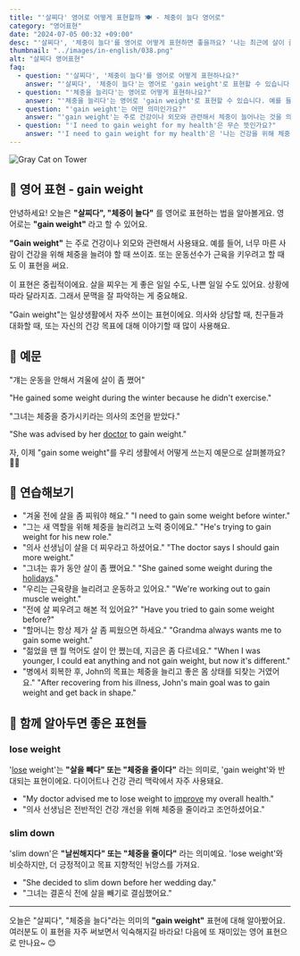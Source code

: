 ```yaml
---
title: "'살찌다' 영어로 어떻게 표현할까 🍽️ - 체중이 늘다 영어로"
category: "영어표현"
date: "2024-07-05 00:32 +09:00"
desc: "'살찌다', '체중이 늘다'를 영어로 어떻게 표현하면 좋을까요? '나는 최근에 살이 좀 쪘어요.', '운동선수가 체중을 늘리려고 해요.' 등을 영어로 표현하는 법을 배워봅시다. 다양한 예문을 통해서 연습하고 본인의 표현으로 만들어 보세요."
thumbnail: "../images/in-english/038.png"
alt: "살찌다 영어표현"
faq:
  - question: "'살찌다', '체중이 늘다'를 영어로 어떻게 표현하나요?"
    answer: "'살찌다', '체중이 늘다'는 영어로 'gain weight'로 표현할 수 있습니다. 예를 들어, '나는 최근에 살이 좀 쪘어'는 'I have gained some weight recently'로 말할 수 있습니다."
  - question: "'체중을 늘리다'는 영어로 어떻게 표현하나요?"
    answer: "'체중을 늘리다'는 영어로 'gain weight'로 표현할 수 있습니다. 예를 들어, '나는 건강을 위해 체중을 늘려야 해'는 'I need to gain weight for my health'로 말할 수 있습니다."
  - question: "'gain weight'는 어떤 의미인가요?"
    answer: "'gain weight'는 주로 건강이나 외모와 관련해서 체중이 늘어나는 것을 의미합니다. 문맥에 따라 긍정적이거나 부정적인 의미로 사용될 수 있습니다."
  - question: "'I need to gain weight for my health'은 무슨 뜻인가요?"
    answer: "'I need to gain weight for my health'은 '나는 건강을 위해 체중을 늘려야 해'라는 뜻입니다. 너무 마른 사람이 건강을 위해 체중을 늘려야 할 때 사용하는 표현입니다."
---
```


![Gray Cat on Tower](../images/in-english/038-1.avif)

## 🌟 영어 표현 - gain weight

안녕하세요! 오늘은 **"살찌다", "체중이 늘다"** 를 영어로 표현하는 법을 알아볼게요. 영어로는 **"gain weight"** 라고 할 수 있어요.

**"Gain weight"** 는 주로 건강이나 외모와 관련해서 사용돼요. 예를 들어, 너무 마른 사람이 건강을 위해 체중을 늘려야 할 때 쓰이죠. 또는 운동선수가 근육을 키우려고 할 때도 이 표현을 써요.

이 표현은 중립적이에요. 살을 찌우는 게 좋은 일일 수도, 나쁜 일일 수도 있어요. 상황에 따라 달라지죠. 그래서 문맥을 잘 파악하는 게 중요해요.

"Gain weight"는 일상생활에서 자주 쓰이는 표현이에요. 의사와 상담할 때, 친구들과 대화할 때, 또는 자신의 건강 목표에 대해 이야기할 때 많이 사용해요.

## 📖 예문

"걔는 운동을 안해서 겨울에 살이 좀 쪘어"

"He gained some weight during the winter because he didn't exercise."

"그녀는 체중을 증가시키라는 의사의 조언을 받았다."

"She was advised by her [doctor](/blog/in-english/563.doctor/) to gain weight."

자, 이제 "gain some weight"를 우리 생활에서 어떻게 쓰는지 예문으로 살펴볼까요? 🍔💪

## 💬 연습해보기

<ul data-interactive-list>
  <li data-interactive-item>
    <span data-toggler>"겨울 전에 살을 좀 찌워야 해요."</span>
    <span data-answer>"I need to gain some weight before winter."</span>
  </li>
  <li data-interactive-item>
    <span data-toggler>"그는 새 역할을 위해 체중을 늘리려고 노력 중이에요."</span>
    <span data-answer>"He's trying to gain weight for his new role."</span>
  </li>
  <li data-interactive-item>
    <span data-toggler>"의사 선생님이 살을 더 찌우라고 하셨어요."</span>
    <span data-answer>"The doctor says I should gain more weight."</span>
  </li>
  <li data-interactive-item>
    <span data-toggler>"그녀는 휴가 동안 살이 좀 쪘어요."</span>
    <span data-answer>"She gained some weight during the <a href="/blog/in-english/517.holiday/">holidays</a>."</span>
  </li>
  <li data-interactive-item>
    <span data-toggler>"우리는 근육량을 늘리려고 운동하고 있어요."</span>
    <span data-answer>"We're working out to gain muscle weight."</span>
  </li>
  <li data-interactive-item>
    <span data-toggler>"전에 살 찌우려고 해본 적 있어요?"</span>
    <span data-answer>"Have you tried to gain some weight before?"</span>
  </li>
  <li data-interactive-item>
    <span data-toggler>"할머니는 항상 제가 살 좀 찌웠으면 하세요."</span>
    <span data-answer>"Grandma always wants me to gain some weight."</span>
  </li>
  <li data-interactive-item>
    <span data-toggler>"젊었을 땐 뭘 먹어도 살이 안 쪘는데, 지금은 좀 다르네요."</span>
    <span data-answer>"When I was younger, I could eat anything and not gain weight, but now it's different."</span>
  </li>
  <li data-interactive-item>
    <span data-toggler>"병에서 회복한 후, John의 목표는 체중을 늘리고 좋은 몸 상태를 되찾는 거였어요."</span>
    <span data-answer>"After recovering from his illness, John's main goal was to gain weight and get back in shape."</span>
  </li>
</ul>

## 🤝 함께 알아두면 좋은 표현들

### lose weight

'[lose](/blog/in-english/457.lose/) weight'는 **"살을 빼다" 또는 "체중을 줄이다"** 라는 의미로, 'gain weight'와 반대되는 표현이에요. 다이어트나 건강 관리 맥락에서 자주 사용돼요.

- "My doctor advised me to lose weight to [improve](/blog/in-english/394.improve/) my overall health."
- "의사 선생님은 전반적인 건강 개선을 위해 체중을 줄이라고 조언하셨어요."

### slim down

'slim down'은 **"날씬해지다" 또는 "체중을 줄이다"** 라는 의미예요. 'lose weight'와 비슷하지만, 더 긍정적이고 목표 지향적인 뉘앙스를 가져요.

- "She decided to slim down before her wedding day."
- "그녀는 결혼식 전에 살을 빼기로 결심했어요."

---

오늘은 "살찌다", "체중을 늘다"라는 의미의 **"gain weight"** 표현에 대해 알아봤어요. 여러분도 이 표현을 자주 써보면서 익숙해지길 바라요! 다음에 또 재미있는 영어 표현으로 만나요~ 😊
